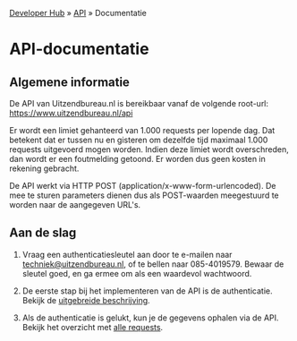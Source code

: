 ---
---

[Developer Hub](/) &raquo; [API](/api) &raquo; Documentatie

# API-documentatie

## Algemene informatie

De API van Uitzendbureau.nl is bereikbaar vanaf de volgende root-url: https://www.uitzendbureau.nl/api

Er wordt een limiet gehanteerd van 1.000 requests per lopende dag. Dat betekent dat er tussen nu en gisteren om dezelfde tijd maximaal 1.000 requests
uitgevoerd mogen worden. Indien deze limiet wordt overschreden, dan wordt er een foutmelding getoond. Er worden dus geen kosten in rekening gebracht.

De API werkt via HTTP POST (application/x-www-form-urlencoded).
De mee te sturen parameters dienen dus als POST-waarden meegestuurd te worden naar de aangegeven URL&#39;s.

## Aan de slag

1. Vraag een authenticatiesleutel aan door te e-mailen naar
[techniek@uitzendbureau.nl](mailto:techniek@uitzendbureau.nl?subject=DeveloperHub%3A%20Aanvraag%20authenticatiesleutel%20API), of te bellen naar 085-4019579.
Bewaar de sleutel goed, en ga ermee om als een waardevol wachtwoord.

2. De eerste stap bij het implementeren van de API is de authenticatie. Bekijk de [uitgebreide beschrijving](/api/auth.html).

3. Als de authenticatie is gelukt, kun je de gegevens ophalen via de API. Bekijk het overzicht met [alle requests](/api/requests).
